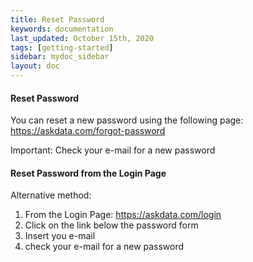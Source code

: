 ```yaml
---
title: Reset Password
keywords: documentation
last_updated: October 15th, 2020
tags: [getting-started]
sidebar: mydoc_sidebar
layout: doc
---
```


#### Reset Password

You can reset a new password using the following page: https://askdata.com/forgot-password

Important: Check your e-mail for a new password

#### Reset Password from the Login Page

Alternative method:

1. From the Login Page: https://askdata.com/login
2. Click on the link below the password form
3. Insert you e-mail
4. check your e-mail for a new password
